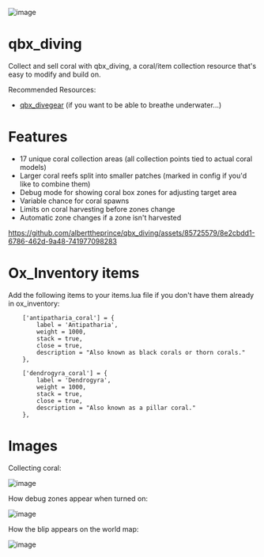
![image](https://github.com/alberttheprince/qbx_diving/assets/85725579/d6c057b4-3cce-4522-8166-754bb2d35f4f)

# qbx_diving

Collect and sell coral with qbx_diving, a coral/item collection resource that's easy to modify and build on.

Recommended Resources:
- [qbx_divegear](https://github.com/Qbox-project/qbx_divegear) (if you want to be able to breathe underwater...)

# Features

- 17 unique coral collection areas (all collection points tied to actual coral models)
- Larger coral reefs split into smaller patches (marked in config if you'd like to combine them)
- Debug mode for showing coral box zones for adjusting target area
- Variable chance for coral spawns
- Limits on coral harvesting before zones change
- Automatic zone changes if a zone isn't harvested

https://github.com/alberttheprince/qbx_diving/assets/85725579/8e2cbdd1-6786-462d-9a48-741977098283

# Ox_Inventory items

Add the following items to your items.lua file if you don't have them already in ox_inventory:

```
    ['antipatharia_coral'] = {
        label = 'Antipatharia',
        weight = 1000,
        stack = true,
        close = true,
        description = "Also known as black corals or thorn corals."
    },

    ['dendrogyra_coral'] = {
        label = 'Dendrogyra',
        weight = 1000,
        stack = true,
        close = true,
        description = "Also known as a pillar coral."
    },
```

# Images

Collecting coral:

![image](https://github.com/alberttheprince/qbx_diving/assets/85725579/32e8a3dc-2b94-4776-983c-2dbb02b05239)

How debug zones appear when turned on:

![image](https://github.com/alberttheprince/qbx_diving/assets/85725579/29199968-ab23-4d64-9018-7b675f88abba)

How the blip appears on the world map:

![image](https://github.com/alberttheprince/qbx_diving/assets/85725579/200f7e93-5a96-4651-8e7f-17e169ed250a)
